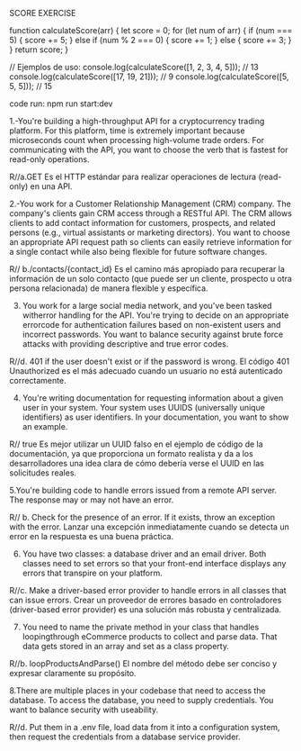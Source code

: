 SCORE EXERCISE

function calculateScore(arr) {
    let score = 0;
    for (let num of arr) {
      if (num === 5) {
        score += 5;
      }
      else if (num % 2 === 0) {
        score += 1;
      }
      else {
        score += 3;
      }
    }
    return score;
  }
  
  // Ejemplos de uso:
  console.log(calculateScore([1, 2, 3, 4, 5])); // 13
  console.log(calculateScore([17, 19, 21]));    // 9
  console.log(calculateScore([5, 5, 5]));       // 15
  

code run: npm run start:dev

1.-You're building a high-throughput API for a cryptocurrency trading
platform. For this platform, time is extremely important because
microseconds count when processing high-volume trade orders. For
communicating with the API, you want to choose the verb that is fastest
for read-only operations.

R//a.GET
Es el HTTP estándar para realizar operaciones de lectura (read-only) en una API.


2.-You work for a Customer Relationship Management (CRM) company. The
company's clients gain CRM access through a RESTful API. The CRM allows
clients to add contact information for customers, prospects, and related
persons (e.g., virtual assistants or marketing directors). You want to choose an
appropriate API request path so clients can easily retrieve information for a
single contact while also being flexible for future software changes.

R// b./contacts/{contact_id}
Es el camino más apropiado para recuperar la información de un solo contacto (que puede ser un cliente, prospecto u otra persona relacionada) de manera flexible y específica.

3. You work for a large social media network, and you've been tasked witherror
handling for the API. You're trying to decide on an appropriate errorcode for
authentication failures based on non-existent users and incorrect passwords.
You want to balance security against brute force attacks with providing
descriptive and true error codes.

R//d. 401 if the user doesn't exist or if the password is wrong.
El código 401 Unauthorized es el más adecuado cuando un usuario no está autenticado correctamente.

4. You're writing documentation for requesting information about a given user in
your system. Your system uses UUIDS (universally unique identifiers) as user
identifiers. In your documentation, you want to show an example.

R// true
Es mejor utilizar un UUID falso en el ejemplo de código de la documentación, ya que proporciona un formato realista y da a los desarrolladores una idea clara de cómo debería verse el UUID en las solicitudes reales.

5.You're building code to handle errors issued from a remote API server. The
response may or may not have an error.

R// b. Check for the presence of an error. If it exists, throw an exception with the error.
Lanzar una excepción inmediatamente cuando se detecta un error en la respuesta es una buena práctica.


6. You have two classes: a database driver and an email driver. Both classes
need to set errors so that your front-end interface displays any errors that
transpire on your platform.

R//c. Make a driver-based error provider to handle errors in all classes that can issue errors.
Crear un proveedor de errores basado en controladores (driver-based error provider) es una solución más robusta y centralizada.


7. You need to name the private method in your class that handles
loopingthrough eCommerce products to collect and parse data. That data gets
stored in an array and set as a class property.

R//b. loopProductsAndParse()
El nombre del método debe ser conciso y expresar claramente su propósito.

8.There are multiple places in your codebase that need to access the
database. To access the database, you need to supply credentials. You
want to balance security with useability.

R//d. Put them in a .env file, load data from it into a configuration system, then request the credentials from a database service provider.

